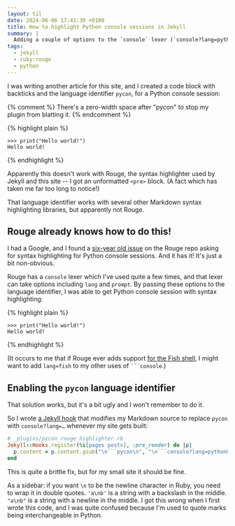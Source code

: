 ```yaml
---
layout: til
date: 2024-06-06 17:41:39 +0100
title: How to highlight Python console sessions in Jekyll
summary: |
  Adding a couple of options to the `console` lexer (`console?lang=python&prompt=>>>`) gets you syntax highlighting for a Python console session.
tags:
  - jekyll
  - ruby:rouge
  - python
---
```

I was writing another article for this site, and I created a code block with backticks and the language identifier `pycon`, for a Python console session:

{% comment %}
  There's a zero-width space after "pycon" to stop my plugin from blatting it.
{% endcomment %}

{% highlight plain %}
```pycon​
>>> print("Hello world!")
Hello world!
```
{% endhighlight %}

Apparently this doesn't work with Rouge, the syntax highlighter used by Jekyll and this site -- I got an unformatted `<pre>` block.
(A fact which has taken me far too long to notice!)

That language identifier works with several other Markdown syntax highlighting libraries, but apparently not Rouge.

## Rouge already knows how to do this!

I had a Google, and I found a [six-year old issue](https://github.com/rouge-ruby/rouge/issues/919) on the Rouge repo asking for syntax highlighting for Python console sessions.
And it has it!
It's just a bit non-obvious.

Rouge has a `console` lexer which I've used quite a few times, and that lexer can take options including `lang` and `prompt`.
By passing these options to the language identifier, I was able to get Python console session with syntax highlighting:

{% highlight plain %}
```console?lang=python&prompt=>>>,...
>>> print("Hello world!")
Hello world!
```
{% endhighlight %}

(It occurs to me that if Rouge ever adds support [for the Fish shell](https://github.com/rouge-ruby/rouge/issues/1108), I might want to add `lang=fish` to my other uses of <code>```console</code>.)

## Enabling the `pycon` language identifier

That solution works, but it's a bit ugly and I won't remember to do it.

So I wrote [a Jekyll hook](https://jekyllrb.com/docs/plugins/hooks/) that modifies my Markdown source to replace `pycon` with `console?lang=…` whenever my site gets built:

```ruby
# _plugins/pycon_rouge_highlighter.rb
Jekyll::Hooks.register(%i[pages posts], :pre_render) do |p|
  p.content = p.content.gsub("\n```pycon\n", "\n```console?lang=python&prompt=>>>,...\n")
end
```

This is quite a brittle fix, but for my small site it should be fine.

As a sidebar: if you want `\n` to be the newline character in Ruby, you need to wrap it in double quotes.
`'a\nb'` is a string with a backslash in the middle.
`"a\nb"` is a string with a newline in the middle.
I got this wrong when I first wrote this code, and I was quite confused because I'm used to quote marks being interchangeable in Python.
